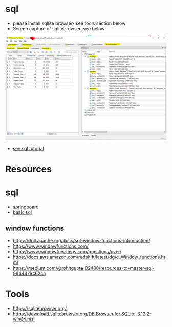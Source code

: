# sql
- please install sqllite browser- see tools section below
- Screen capture of sqlitebrowser, see below: 

![img_1.png](img_1.png)
  
- [see sql tutorial](sqlDB/sql-step-by-step.sql)


# Resources
# sql
- springboard
- [basic sql](https://blog.codinghorror.com/a-visual-explanation-of-sql-joins/)

## window functions
- https://drill.apache.org/docs/sql-window-functions-introduction/
- https://www.windowfunctions.com/
- https://www.windowfunctions.com/questions/over/
- https://docs.aws.amazon.com/redshift/latest/dg/c_Window_functions.html
- https://medium.com/@rohitgupta_82488/resources-to-master-sql-984447e462ca 


# Tools
- https://sqlitebrowser.org/
- https://download.sqlitebrowser.org/DB.Browser.for.SQLite-3.12.2-win64.msi

